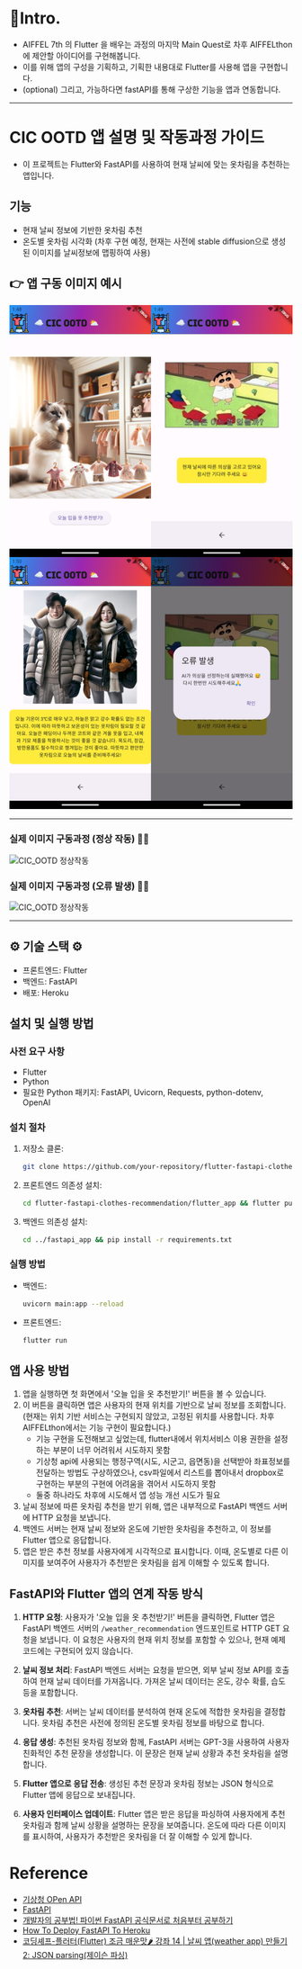 # 📌Intro.
- AIFFEL 7th 의 Flutter 을 배우는 과정의 마지막 Main Quest로 차후 AIFFELthon에 제안할 아이디어를 구현해봅니다.
- 이를 위해 앱의 구성을 기획하고, 기획한 내용대로 Flutter를 사용해 앱을 구현합니다.
- (optional) 그리고, 가능하다면 fastAPI를 통해 구상한 기능을 앱과 연동합니다.

---

# CIC OOTD 앱 설명 및 작동과정 가이드

- 이 프로젝트는 Flutter와 FastAPI를 사용하여 현재 날씨에 맞는 옷차림을 추천하는 앱입니다.

## 기능

- 현재 날씨 정보에 기반한 옷차림 추천
- 온도별 옷차림 시각화 (차후 구현 예정, 현재는 사전에 stable diffusion으로 생성된 이미지를 날씨정보에 맵핑하여 사용)

## 👉 앱 구동 이미지 예시
![CIC OOTD 예시](./examples/CIC_OOTD_examples.png)

---

### 실제 이미지 구동과정 (정상 작동) 🙆‍♀️
![CIC_OOTD 정상작동](./examples/CIC_OOTD_activation.gif)

### 실제 이미지 구동과정 (오류 발생) 🙅‍♀️
![CIC_OOTD 정상작동](./examples/CIC_OOTD_error.gif)

---

## ⚙ 기술 스택 ⚙

- 프론트엔드: Flutter
- 백엔드: FastAPI
- 배포: Heroku

## 설치 및 실행 방법

### 사전 요구 사항

- Flutter
- Python
- 필요한 Python 패키지: FastAPI, Uvicorn, Requests, python-dotenv, OpenAI

### 설치 절차

1. 저장소 클론:
   ```bash
   git clone https://github.com/your-repository/flutter-fastapi-clothes-recommendation.git
   ```
2. 프론트엔드 의존성 설치:
   ```bash
   cd flutter-fastapi-clothes-recommendation/flutter_app && flutter pub get
   ```
3. 백엔드 의존성 설치:
   ```bash
   cd ../fastapi_app && pip install -r requirements.txt
   ```

### 실행 방법

- 백엔드:
  ```bash
  uvicorn main:app --reload
  ```
- 프론트엔드:
  ```bash
  flutter run
  ```

## 앱 사용 방법

1. 앱을 실행하면 첫 화면에서 '오늘 입을 옷 추천받기!' 버튼을 볼 수 있습니다.
2. 이 버튼을 클릭하면 앱은 사용자의 현재 위치를 기반으로 날씨 정보를 조회합니다. (현재는 위치 기반 서비스는 구현되지 않았고, 고정된 위치를 사용합니다. 차후 AIFFELthon에서는 기능 구현이 필요합니다.)
   - 기능 구현을 도전해보고 싶었는데, flutter내에서 위치서비스 이용 권한을 설정하는 부분이 너무 어려워서 시도하지 못함
   - 기상청 api에 사용되는 행정구역(시도, 시군고, 읍면동)을 선택받아 좌표정보를 전달하는 방법도 구상하였으나, csv파일에서 리스트를 뽑아내서 dropbox로 구현하는 부분의 구현에 어려움을 겪어서 시도하지 못함
   - 둘중 하나라도 차후에 시도해서 앱 성능 개선 시도가 필요
3. 날씨 정보에 따른 옷차림 추천을 받기 위해, 앱은 내부적으로 FastAPI 백엔드 서버에 HTTP 요청을 보냅니다.
4. 백엔드 서버는 현재 날씨 정보와 온도에 기반한 옷차림을 추천하고, 이 정보를 Flutter 앱으로 응답합니다.
5. 앱은 받은 추천 정보를 사용자에게 시각적으로 표시합니다. 이때, 온도별로 다른 이미지를 보여주어 사용자가 추천받은 옷차림을 쉽게 이해할 수 있도록 합니다.

## FastAPI와 Flutter 앱의 연계 작동 방식

1. **HTTP 요청**: 사용자가 '오늘 입을 옷 추천받기!' 버튼을 클릭하면, Flutter 앱은 FastAPI 백엔드 서버의 `/weather_recommendation` 엔드포인트로 HTTP GET 요청을 보냅니다. 이 요청은 사용자의 현재 위치 정보를 포함할 수 있으나, 현재 예제 코드에는 구현되어 있지 않습니다.

2. **날씨 정보 처리**: FastAPI 백엔드 서버는 요청을 받으면, 외부 날씨 정보 API를 호출하여 현재 날씨 데이터를 가져옵니다. 가져온 날씨 데이터는 온도, 강수 확률, 습도 등을 포함합니다.

3. **옷차림 추천**: 서버는 날씨 데이터를 분석하여 현재 온도에 적합한 옷차림을 결정합니다. 옷차림 추천은 사전에 정의된 온도별 옷차림 정보를 바탕으로 합니다.

4. **응답 생성**: 추천된 옷차림 정보와 함께, FastAPI 서버는 GPT-3을 사용하여 사용자 친화적인 추천 문장을 생성합니다. 이 문장은 현재 날씨 상황과 추천 옷차림을 설명합니다.

5. **Flutter 앱으로 응답 전송**: 생성된 추천 문장과 옷차림 정보는 JSON 형식으로 Flutter 앱에 응답으로 보내집니다.

6. **사용자 인터페이스 업데이트**: Flutter 앱은 받은 응답을 파싱하여 사용자에게 추천 옷차림과 함께 날씨 상황을 설명하는 문장을 보여줍니다. 온도에 따라 다른 이미지를 표시하여, 사용자가 추천받은 옷차림을 더 잘 이해할 수 있게 합니다.

# Reference

- [기상청 OPen API](https://data.kma.go.kr/cmmn/main.do)
- [FastAPI](https://fastapi.tiangolo.com/)
- [개발자의 공부법! 파이썬 FastAPI 공식문서로 처음부터 공부하기](https://www.youtube.com/live/ZqSpl0Ic8ik?si=QntTuDySmxxEtz35)
- [How To Deploy FastAPI To Heroku](https://youtu.be/lzp6YvJMRL4?si=IoLGPliNTI5ocDOv)
- [코딩셰프-플러터(Flutter) 조금 매운맛🌶️ 강좌 14 | 날씨 앱(weather app) 만들기 2: JSON parsing(제이슨 파싱)](https://youtu.be/ccq1yCmNzdk?si=TySA7UEmcILLp3OD)
